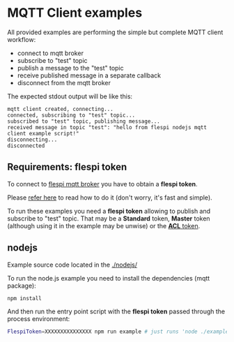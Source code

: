 # MQTT Client examples

All provided examples are performing the simple but complete MQTT client workflow:

* connect to mqtt broker
* subscribe to "test" topic
* publish a message to the "test" topic
* receive published message in a separate callback
* disconnect from the mqtt broker

The expected stdout output will be like this:

```
mqtt client created, connecting...
connected, subscribing to "test" topic...
subscribed to "test" topic, publishing message...
received message in topic "test": "hello from flespi nodejs mqtt client example script!"
disconnecting...
disconnected
```

## Requirements: flespi token

To connect to [flespi mqtt broker](https://flespi.com/mqtt-broker) you have to obtain a **flespi token**.

Please [refer here](https://flespi.com/kb/tokens-access-keys-to-flespi-platform) to read how to do it (don't worry, it's fast and simple).

To run these examples you need a **flespi token** allowing to publish and subscribe to "test" topic.
That may be a **Standard** token, **Master** token (although using it in the example may be unwise) or the [**ACL** token](https://flespi.com/blog/take-control-of-token-access-permissions-with-flexible-acls).

## nodejs

Example source code located in the [./nodejs/](./nodejs/)

To run the node.js example you need to install the dependencies (mqtt package):

```sh
npm install
```

And then run the entry point script with the **flespi token** passed through the process environment:

```sh
FlespiToken=XXXXXXXXXXXXXXX npm run example # just runs 'node ./example.js'
```
